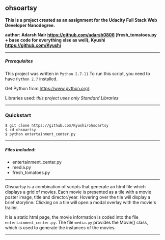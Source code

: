 ## ohsoartsy

**This is a project created as an assignment for the Udacity Full Stack Web Developer Nanodegree.**

**author: Adarsh Nair https://github.com/adarsh0806 (fresh_tomatoes.py + base code for everything else as well), Kyushi https://github.com/Kyushi**
___

##### Prerequisites

This project was written in `Python 2.7.11`
To run this script, you need to have `Python 2.7` installed.

Get Python from https://www.python.org/.

Libraries used:
_this project uses only Standard Libraries_
___

### Quickstart

```
$ git clone https://github.com/Kyushi/ohsoartsy
$ cd ohsoartsy
$ python entertainment_center.py
```

___

##### Files included:

- entertainment_center.py
- media.py
- fresh_tomatoes.py
___

Ohsoartsy is a combination of scripts that generate an html file which displays a grid of movies. Each movie is presented as a tile with a movie poster image, title and director/year. Hovering over the tile will display a brief storyline. Clicking on a tile will open a modal overlay with the movie's trailer.

It is a static html page, the movie information is coded into the file `entertainment_center.py`. The file `media.py` provides the Movie() class, which is used to generate the instances of the movies.
___
